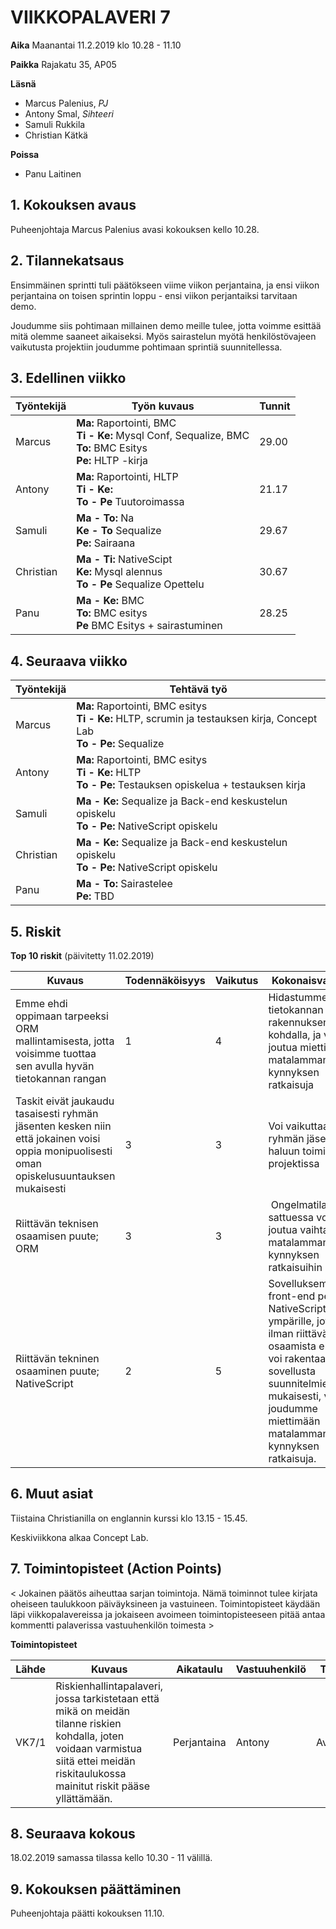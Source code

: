# VIIKKOPALAVERI 7

**Aika**	Maanantai 11.2.2019 klo 10.28 - 11.10

**Paikka**	Rajakatu 35, AP05

**Läsnä**	
 - Marcus Palenius, *PJ*
 - Antony Smal, *Sihteeri*
 - Samuli Rukkila
 - Christian Kätkä	

**Poissa**	
 - Panu Laitinen


## 1. Kokouksen avaus	
Puheenjohtaja Marcus Palenius avasi kokouksen kello 10.28.

## 2. Tilannekatsaus	
Ensimmäinen sprintti tuli päätökseen viime viikon perjantaina, ja ensi viikon perjantaina on toisen sprintin loppu - ensi viikon perjantaiksi tarvitaan demo.

Joudumme siis pohtimaan millainen demo meille tulee, jotta voimme esittää mitä olemme saaneet aikaiseksi. Myös sairastelun myötä henkilöstövajeen vaikutusta projektiin joudumme pohtimaan sprintiä suunnitellessa.

## 3. Edellinen viikko	

Työntekijä | Työn kuvaus | Tunnit
-----|-----|-----
Marcus | **Ma:** Raportointi, BMC <br> **Ti - Ke:** Mysql Conf, Sequalize, BMC  <br> **To:** BMC Esitys <br> **Pe:** HLTP -kirja   | 29.00
Antony | **Ma:** Raportointi, HLTP <br> **Ti - Ke:**  <br> **To - Pe** Tuutoroimassa | 21.17
Samuli | **Ma - To:** Na <br> **Ke - To** Sequalize <br> **Pe:** Sairaana | 29.67
Christian | **Ma - Ti:** NativeScipt <br> **Ke:** Mysql alennus<br> **To - Pe** Sequalize Opettelu | 30.67
Panu | **Ma - Ke:** BMC<br> **To:** BMC esitys <br> **Pe** BMC Esitys + sairastuminen | 28.25

		

## 4. Seuraava viikko	

Työntekijä | Tehtävä työ
-----|-----
Marcus | **Ma:** Raportointi, BMC esitys <br> **Ti - Ke:** HLTP, scrumin ja testauksen kirja, Concept Lab <br> **To - Pe:** Sequalize
Antony | **Ma:** Raportointi, BMC esitys <br> **Ti - Ke:** HLTP <br> **To - Pe:** Testauksen opiskelua + testauksen kirja
Samuli | **Ma - Ke:** Sequalize ja Back-end keskustelun opiskelu <br> **To - Pe:** NativeScript opiskelu
Christian | **Ma - Ke:** Sequalize ja Back-end keskustelun opiskelu <br> **To - Pe:** NativeScript opiskelu
Panu | **Ma - To:** Sairastelee <br> **Pe:** TBD

## 5. Riskit

**Top 10 riskit** (päivitetty 11.02.2019)

Kuvaus | Todennäköisyys | Vaikutus | Kokonaisvaikutus
----|----|----|----
Emme ehdi oppimaan tarpeeksi ORM mallintamisesta, jotta voisimme tuottaa sen avulla hyvän tietokannan rangan | 1 | 4 | Hidastumme tietokannan rakennuksen kohdalla, ja voimme joutua miettimään matalamman kynnyksen ratkaisuja
Taskit eivät jaukaudu tasaisesti ryhmän jäsenten kesken niin että jokainen voisi oppia monipuolisesti oman opiskelusuuntauksen mukaisesti | 3 | 3 | Voi vaikuttaa ryhmän jäsenten haluun toimia projektissa
Riittävän teknisen osaamisen puute; ORM | 3 | 3 | Ongelmatilanteiden sattuessa voimme joutua vaihtamaan matalamman kynnyksen ratkaisuihin
Riittävän tekninen osaaminen puute; NativeScript | 2 | 5 | Sovelluksemme front-end perustuu NativeScriptin ympärille, joten ilman riittävää osaamista emme voi rakentaa sovellusta suunnitelmien mukaisesti, vaan joudumme miettimään matalamman kynnyksen ratkaisuja.



## 6. Muut asiat
Tiistaina Christianilla on englannin kurssi klo 13.15 - 15.45.

Keskiviikkona alkaa Concept Lab.

## 7. Toimintopisteet (Action Points)
< Jokainen päätös aiheuttaa sarjan toimintoja. Nämä toiminnot tulee kirjata oheiseen taulukkoon päiväyksineen ja vastuineen. Toimintopisteet käydään läpi viikkopalavereissa ja jokaiseen avoimeen toimintopisteeseen pitää antaa kommentti palaverissa vastuuhenkilön toimesta >

**Toimintopisteet**

Lähde | Kuvaus | Aikataulu | Vastuuhenkilö | Tila
---|---|---|---|---
VK7/1 | Riskienhallintapalaveri, jossa tarkistetaan että mikä on meidän tilanne riskien kohdalla, joten voidaan varmistua siitä ettei meidän riskitaulukossa mainitut riskit pääse yllättämään. | Perjantaina | Antony | Avoin
					
## 8. Seuraava kokous
18.02.2019 samassa tilassa kello 10.30 - 11 välillä.

## 9. Kokouksen päättäminen
Puheenjohtaja päätti kokouksen 11.10.
